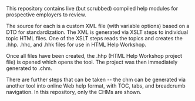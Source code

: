 This repository contains live (but scrubbed) compiled help modules for prospective employers to review.

The source for each is a custom XML file (with variable options) based on a DTD for standardization.  The XML is generated via XSLT steps to individual topic HTML files.  One of the XSLT steps reads the topics and creates the .hhp. .hhc, and .hhk files for use in HTML Help Workshop.

Once all files have been created, the .hhp (HTML Help Workshop project file) is opened which opens the tool.  The project was then immediately generated to .chm.

There are further steps that can be taken -- the chm can be generated via another tool into online Web help format, with TOC, tabs, and breadcrumb navigation.  In this repository, only the CHMs are shown.
